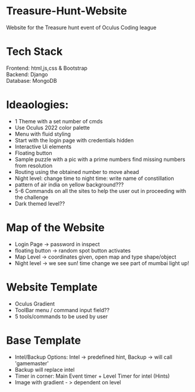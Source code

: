 # Treasure-Hunt-Website
Website for the Treasure hunt event of Oculus Coding league  

# Tech Stack    
Frontend:  html,js,css & Bootstrap  
Backend:  Django  
Database:  MongoDB  

# Ideaologies:
- 1 Theme with a set number of cmds    
- Use Oculus 2022 color palette  
- Menu with fluid styling    
- Start with the login page with credentials hidden  
- Interactive Ui elements  
- Floating button    
- Sample puzzle with a pic with a prime numbers find missing numbers from resolution  
- Routing using the obtained number to move ahead  
- Night level: change time to night time: write name of constillation  
- pattern of air india on yellow background???  
- 5-6 Commands on all the sites to help the user out in proceeding with the challenge  
- Dark themed level??  

# Map of the Website   
- Login Page  ->  password in inspect  
- floating button  ->  random spot button activates  
- Map Level  -> coordinates given, open map and type shape/object  
- Night level ->  we see sun! time change we see part of mumbai light up!

# Website Template  
- Oculus Gradient  
- ToolBar menu / command input field??  
- 5 tools/commands to be used by user  

# Base Template  
- Intel/Backup Options: Intel -> predefined hint, Backup -> will call 'gamemaster'
- Backup will replace intel
- Timer in corner: Main Event timer + Level Timer for intel (Hints)
- Image with gradient - > dependent on level
